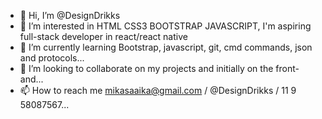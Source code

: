 - 👋 Hi, I’m @DesignDrikks
- 👀 I’m interested in HTML CSS3 BOOTSTRAP JAVASCRIPT, I'm aspiring full-stack developer in react/react native
- 🌱 I’m currently learning Bootstrap, javascript, git, cmd commands, json and protocols...
- 💞️ I’m looking to collaborate on my projects and initially on the front-and...
- 📫 How to reach me mikasaaika@gmail.com / @DesignDrikks / 11 9 58087567...

<!---
LilDrikks/LilDrikks is a ✨ special ✨ repository because its `README.md` (this file) appears on your GitHub profile.
You can click the Preview link to take a look at your changes.
--->
